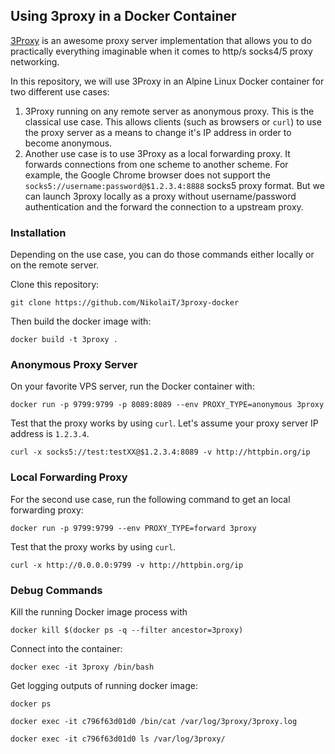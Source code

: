 ## Using 3proxy in a Docker Container

[3Proxy](https://github.com/z3APA3A/3proxy) is an awesome proxy server implementation that allows you to do practically everything imaginable
when it comes to http/s socks4/5 proxy networking.

In this repository, we will use 3Proxy in an Alpine Linux Docker container for two different use cases:

1. 3Proxy running on any remote server as anonymous proxy. This is the classical use case. This allows clients (such as browsers or `curl`) to use the proxy server as a means to change it's IP address in order to become anonymous.
2. Another use case is to use 3Proxy as a local forwarding proxy. It forwards connections from one scheme to another scheme. For example, the Google Chrome browser does not support the `socks5://username:password@$1.2.3.4:8888` socks5 proxy format. But we can launch 3proxy locally as a proxy without username/password authentication and the forward the connection to a upstream proxy.

### Installation

Depending on the use case, you can do those commands either locally or on the remote server.

Clone this repository:

```
git clone https://github.com/NikolaiT/3proxy-docker
```

Then build the docker image with:

```
docker build -t 3proxy .
```

### Anonymous Proxy Server

On your favorite VPS server, run the Docker container with:

```
docker run -p 9799:9799 -p 8089:8089 --env PROXY_TYPE=anonymous 3proxy
```

Test that the proxy works by using `curl`. Let's assume your proxy server IP address is `1.2.3.4`.

```
curl -x socks5://test:testXX@$1.2.3.4:8089 -v http://httpbin.org/ip
```

### Local Forwarding Proxy

For the second use case, run the following command to get an local forwarding proxy:

```
docker run -p 9799:9799 --env PROXY_TYPE=forward 3proxy
```

Test that the proxy works by using `curl`.

```
curl -x http://0.0.0.0:9799 -v http://httpbin.org/ip
```

### Debug Commands

Kill the running Docker image process with

```
docker kill $(docker ps -q --filter ancestor=3proxy)
```

Connect into the container:

```
docker exec -it 3proxy /bin/bash
```

Get logging outputs of running docker image:

```
docker ps

docker exec -it c796f63d01d0 /bin/cat /var/log/3proxy/3proxy.log

docker exec -it c796f63d01d0 ls /var/log/3proxy/
```

